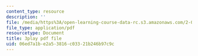 ```yaml
---
content_type: resource
description: ''
file: /media/https%3A/open-learning-course-data-rc.s3.amazonaws.com/2-003sc-engineering-dynamics-fall-2011/06ed7a1be2a53816c03321b246b97c9c_ZNVvYg1FOPk.pdf
file_type: application/pdf
resourcetype: Document
title: 3play pdf file
uid: 06ed7a1b-e2a5-3816-c033-21b246b97c9c
---
```

